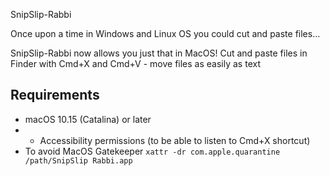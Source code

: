 SnipSlip-Rabbi

Once upon a time in Windows and Linux OS you could cut and paste files...

SnipSlip-Rabbi now allows you just that in MacOS!
Cut and paste files in Finder with Cmd+X and Cmd+V - move files as easily as text

## Requirements
- macOS 10.15 (Catalina) or later
- - Accessibility permissions (to be able to listen to Cmd+X shortcut)
- To avoid MacOS Gatekeeper `xattr -dr com.apple.quarantine /path/SnipSlip Rabbi.app`

